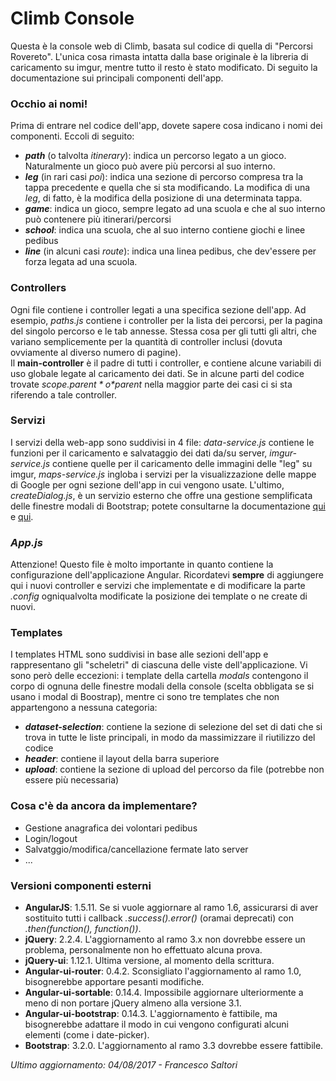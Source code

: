 # Climb Console

Questa è la console web di Climb, basata sul codice di quella di "Percorsi Rovereto". L'unica cosa rimasta intatta dalla base originale è la libreria di caricamento su imgur, mentre tutto il resto è stato modificato.
Di seguito la documentazione sui principali componenti dell'app.

### Occhio ai nomi!

Prima di entrare nel codice dell'app, dovete sapere cosa indicano i nomi dei componenti. Eccoli di seguito:

* ***path*** (o talvolta *itinerary*): indica un percorso legato a un gioco. Naturalmente un gioco può avere più percorsi al suo interno.
* ***leg*** (in rari casi *poi*): indica una sezione di percorso compresa tra la tappa precedente e quella che si sta modificando. La modifica di una *leg*, di fatto, è la modifica della posizione di una determinata tappa.
* ***game***: indica un gioco, sempre legato ad una scuola e che al suo interno può contenere più itinerari/percorsi
* ***school***: indica una scuola, che al suo interno contiene giochi e linee pedibus
* ***line*** (in alcuni casi *route*): indica una linea pedibus, che dev'essere per forza legata ad una scuola.

### Controllers

Ogni file contiene i controller legati a una specifica sezione dell'app. Ad esempio, *paths.js* contiene i controller per la lista dei percorsi, per la pagina del singolo percorso e le tab annesse. Stessa cosa per gli tutti gli altri, che variano semplicemente per la quantità di controller inclusi (dovuta ovviamente al diverso numero di pagine).<br>
Il **main-controller** è il padre di tutti i controller, e contiene alcune variabili di uso globale legate al caricamento dei dati. Se in alcune parti del codice trovate *$scope.parent* o *$parent* nella maggior parte dei casi ci si sta riferendo a tale controller.

### Servizi

I servizi della web-app sono suddivisi in 4 file: *data-service.js* contiene le funzioni per il caricamento e salvataggio dei dati da/su server, *imgur-service.js* contiene quelle per il caricamento delle immagini delle "leg" su imgur, *maps-service.js* ingloba i servizi per la visualizzazione delle mappe di Google per ogni sezione dell'app in cui vengono usate. L'ultimo, *createDialog.js*, è un servizio esterno che offre una gestione semplificata delle finestre modali di Bootstrap; potete consultarne la documentazione [qui](http://fundoo-solutions.github.io/angularjs-modal-service/) e [qui](https://github.com/Fundoo-Solutions/angularjs-modal-service/blob/master/README.md).

### *App.js*

Attenzione! Questo file è molto importante in quanto contiene la configurazione dell'applicazione Angular. Ricordatevi **sempre** di aggiungere qui i nuovi controller e servizi che implementate e di modificare la parte *.config* ogniqualvolta modificate la posizione dei template o ne create di nuovi.

### Templates

I templates HTML sono suddivisi in base alle sezioni dell'app e rappresentano gli "scheletri" di ciascuna delle viste dell'applicazione. Vi sono però delle eccezioni: i template della cartella *modals* contengono il corpo di ognuna delle finestre modali della console (scelta obbligata se si usano i modal di Boostrap), mentre ci sono tre templates che non appartengono a nessuna categoria:

* ***dataset-selection***: contiene la sezione di selezione del set di dati che si trova in tutte le liste principali, in modo da massimizzare il riutilizzo del codice
* ***header***: contiene il layout della barra superiore
* ***upload***: contiene la sezione di upload del percorso da file (potrebbe non essere più necessaria)

### Cosa c'è da ancora da implementare?

* Gestione anagrafica dei volontari pedibus
* Login/logout
* Salvatggio/modifica/cancellazione fermate lato server
* ...

### Versioni componenti esterni

* **AngularJS**: 1.5.11. Se si vuole aggiornare al ramo 1.6, assicurarsi di aver sostituito tutti i callback *.success().error()* (oramai deprecati) con *.then(function(), function())*.
* **jQuery**: 2.2.4. L'aggiornamento al ramo 3.x non dovrebbe essere un problema, personalmente non ho effettuato alcuna prova.
* **jQuery-ui**: 1.12.1. Ultima versione, al momento della scrittura.
* **Angular-ui-router**: 0.4.2. Sconsigliato l'aggiornamento al ramo 1.0, bisognerebbe apportare pesanti modifiche.
* **Angular-ui-sortable**: 0.14.4. Impossibile aggiornare ulteriormente a meno di non portare jQuery almeno alla versione 3.1.
* **Angular-ui-bootstrap**: 0.14.3. L'aggiornamento è fattibile, ma bisognerebbe adattare il modo in cui vengono configurati alcuni elementi (come i date-picker).
* **Bootstrap**: 3.2.0. L'aggiornamento al ramo 3.3 dovrebbe essere fattibile.

*Ultimo aggiornamento: 04/08/2017 - Francesco Saltori*
